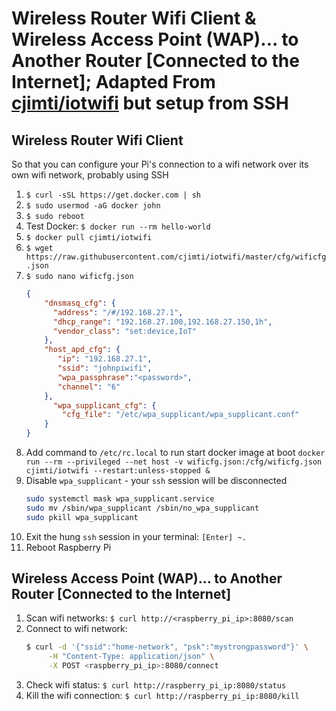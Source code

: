 # Wireless Router Wifi Client & Wireless Access Point (WAP)... to Another Router \[Connected to the Internet\]; Adapted From [cjimti/iotwifi](https://github.com/cjimti/iotwifi) but setup from SSH
## Wireless Router Wifi Client
So that you can configure your Pi's connection to a wifi network over its own wifi network, probably using SSH
1. `$ curl -sSL https://get.docker.com | sh`
2.  `$ sudo usermod -aG docker john`
3. `$ sudo reboot`
4. Test Docker: `$ docker run --rm hello-world`
5. `$ docker pull cjimti/iotwifi`
6. `$ wget https://raw.githubusercontent.com/cjimti/iotwifi/master/cfg/wificfg.json`
7. `$ sudo nano wificfg.json`
	```json
	{
	    "dnsmasq_cfg": {
	      "address": "/#/192.168.27.1",
	      "dhcp_range": "192.168.27.100,192.168.27.150,1h",
	      "vendor_class": "set:device,IoT"
	    },
	    "host_apd_cfg": {
	       "ip": "192.168.27.1",
	       "ssid": "johnpiwifi",
	       "wpa_passphrase":"<password>",
	       "channel": "6"
	    },
	      "wpa_supplicant_cfg": {
	        "cfg_file": "/etc/wpa_supplicant/wpa_supplicant.conf"
	    }
	}
	```
8. Add command to `/etc/rc.local` to run start docker image at boot `docker run --rm --privileged --net host -v wificfg.json:/cfg/wificfg.json cjimti/iotwifi --restart:unless-stopped &`
9. Disable `wpa_supplicant` - your `ssh` session will be disconnected
	```bash
	sudo systemctl mask wpa_supplicant.service
	sudo mv /sbin/wpa_supplicant /sbin/no_wpa_supplicant
	sudo pkill wpa_supplicant
	```
10. Exit the hung `ssh` session in your terminal: `[Enter] ~.`
11. Reboot Raspberry Pi

## Wireless Access Point (WAP)... to Another Router \[Connected to the Internet\]
1. Scan wifi networks: `$ curl http://<raspberry_pi_ip>:8080/scan`
2. Connect to wifi network:
	```bash
	$ curl -d '{"ssid":"home-network", "psk":"mystrongpassword"}' \
	     -H "Content-Type: application/json" \
	     -X POST <raspberry_pi_ip>:8080/connect
	```
3. Check wifi status: `$ curl http://raspberry_pi_ip:8080/status`
4. Kill the wifi connection: `$ curl http://raspberry_pi_ip:8080/kill`
